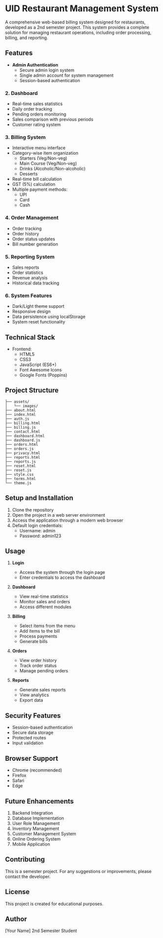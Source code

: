 # UID Restaurant Management System

A comprehensive web-based billing system designed for restaurants, developed as a 2nd semester project. This system provides a complete solution for managing restaurant operations, including order processing, billing, and reporting.

## Features

- **Admin Authentication**
  - Secure admin login system
  - Single admin account for system management
  - Session-based authentication

### 2. Dashboard
- Real-time sales statistics
- Daily order tracking
- Pending orders monitoring
- Sales comparison with previous periods
- Customer rating system

### 3. Billing System
- Interactive menu interface
- Category-wise item organization
  - Starters (Veg/Non-veg)
  - Main Course (Veg/Non-veg)
  - Drinks (Alcoholic/Non-alcoholic)
  - Desserts
- Real-time bill calculation
- GST (5%) calculation
- Multiple payment methods:
  - UPI
  - Card
  - Cash

### 4. Order Management
- Order tracking
- Order history
- Order status updates
- Bill number generation

### 5. Reporting System
- Sales reports
- Order statistics
- Revenue analysis
- Historical data tracking

### 6. System Features
- Dark/Light theme support
- Responsive design
- Data persistence using localStorage
- System reset functionality

## Technical Stack

- Frontend:
  - HTML5
  - CSS3
  - JavaScript (ES6+)
  - Font Awesome Icons
  - Google Fonts (Poppins)

## Project Structure

```
├── assets/
│   └── images/
├── about.html
├── index.html
├── auth.js
├── billing.html
├── billing.js
├── contact.html
├── dashboard.html
├── dashboard.js
├── orders.html
├── orders.js
├── privacy.html
├── reports.html
├── reports.js
├── reset.html
├── reset.js
├── style.css
├── terms.html
└── theme.js
```

## Setup and Installation

1. Clone the repository
2. Open the project in a web server environment
3. Access the application through a modern web browser
4. Default login credentials:
   - Username: admin
   - Password: admin123

## Usage

1. **Login**
   - Access the system through the login page
   - Enter credentials to access the dashboard

2. **Dashboard**
   - View real-time statistics
   - Monitor sales and orders
   - Access different modules

3. **Billing**
   - Select items from the menu
   - Add items to the bill
   - Process payments
   - Generate bills

4. **Orders**
   - View order history
   - Track order status
   - Manage pending orders

5. **Reports**
   - Generate sales reports
   - View analytics
   - Export data

## Security Features

- Session-based authentication
- Secure data storage
- Protected routes
- Input validation

## Browser Support

- Chrome (recommended)
- Firefox
- Safari
- Edge

## Future Enhancements

1. Backend Integration
2. Database Implementation
3. User Role Management
4. Inventory Management
5. Customer Management System
6. Online Ordering System
7. Mobile Application

## Contributing

This is a semester project. For any suggestions or improvements, please contact the developer.

## License

This project is created for educational purposes.

## Author

[Your Name]
2nd Semester Student 